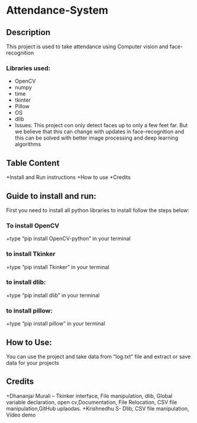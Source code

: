 # Attendance-System
## Description
This project is used to take attendance using Computer vision and face-recognition
### Libraries used:
+ OpenCV
+ numpy
+ time
+ tkinter
+ Pillow
+ OS
+ dlib
+ Issues:
This project con only detect faces up to only a few feet far.	But we believe that this can change with updates in face-recognition and this can be solved with better image processing and deep learning algorithms 
## Table Content
+Install and Run instructions
+How to use
+Credits
## Guide to install and run:
First you need to install all python libraries to install follow the steps below:
### To install OpenCV
+type “pip install OpenCV-python” in your terminal
### to install Tkinker
+type “pip install Tkinker” in your terminal
### to install dlib:
+type “pip install dlib” in your terminal
### to install pillow:
+type “pip install pillow” in your terminal

## How to Use:
You can use the project and take data from “log.txt” file and extract or save data for your projects

## Credits
+Dhananjai Murali – Tkinker interface, File manipulation, dlib, Global variable declaration, open cv,Documentation, File Relocation, CSV file manipulation,GitHub uplaodas.
+Krishnedhu S- Dlib, CSV file manipulation, Video demo
